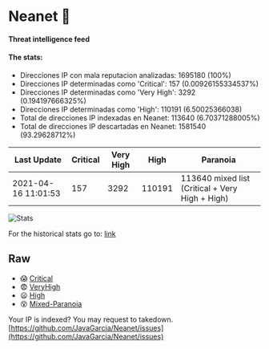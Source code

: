 # Neanet :hocho:
#### Threat intelligence feed
#### The stats:

- Direcciones IP con mala reputacion analizadas: 1695180 (100%)
- Direcciones IP determinadas como 'Critical':  157 (0.00926155334537%)
- Direcciones IP determinadas como 'Very High':  3292 (0.194197666325%)
- Direcciones IP determinadas como 'High':  110191 (6.50025366038)
- Total de direcciones IP indexadas en Neanet:  113640 (6.70371288005%)
- Total de direcciones IP descartadas en Neanet:  1581540 (93.29628712%)

| Last Update | Critical | Very High | High | Paranoia |
| --- | --- | --- | --- | --- |
| 2021-04-16 11:01:53 | 157 | 3292 | 110191 | 113640 mixed list (Critical + Very High + High)|

![Stats](https://docs.google.com/spreadsheets/d/e/2PACX-1vSnaNMIXVabIpDJjufMlzH7poXnshF3mgd8Is1g9ytUEzVsP5my4Trn8f-xkoLLQ38xpL3HtmUexLo6/pubchart?oid=501124687&format=image)

For the historical stats go to: [link](/stats.csv)
## Raw
- :scream: [Critical](https://raw.githubusercontent.com/JavaGarcia/Neanet/master/blacklists/neanet_critical.txt)
- :fearful: [VeryHigh](https://raw.githubusercontent.com/JavaGarcia/Neanet/master/blacklists/neanet_veryHigh.txtt)
- :frowning: [High](https://raw.githubusercontent.com/JavaGarcia/Neanet/master/blacklists/neanet_high.txt)
- :dizzy_face: [Mixed-Paranoia](https://raw.githubusercontent.com/JavaGarcia/Neanet/master/blacklists/neanet_all.txt)


Your IP is indexed? You may request to takedown. [https://github.com/JavaGarcia/Neanet/issues](https://github.com/JavaGarcia/Neanet/issues)
































































































































































































































































































































































































































































































































































































































































































































































































































































































































































































































































































































































































































































































































































































































































































































































































































































































































































































































































































































































































































































































































































































































































































































































































































































































































































































































































































































































































































































































































































































































































































































































































































































































































































































































































































































































































































































































































































































































































































































































































































































































































































































































































































































































































































































































































































































































































































































































































































































































































































































































































































































































































































































































































































































































































































































































































































































































































































































































































